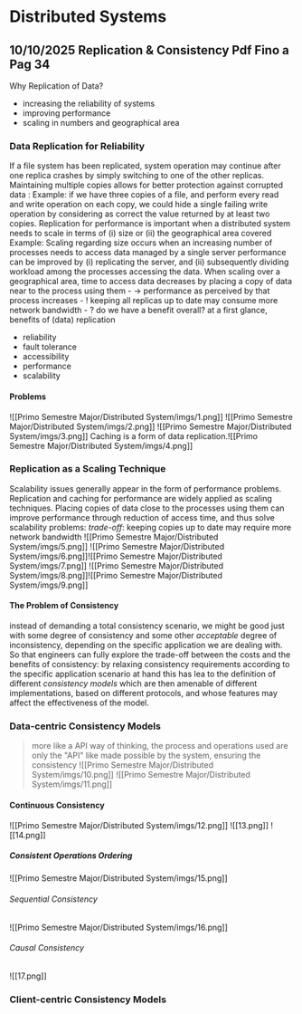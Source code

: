 # Distributed Systems
## 10/10/2025 Replication & Consistency Pdf Fino a Pag 34
Why Replication of Data? 
- increasing the reliability of systems
- improving performance
- scaling in numbers and geographical area
### Data Replication for Reliability
If a file system has been replicated, system operation may continue after one replica crashes by simply switching to one of the other replicas.
Maintaining multiple copies allows for better protection against corrupted data :
	Example:
	if we have three copies of a file, and perform every read and write operation on each copy, we could hide a single failing write operation by considering as correct the value returned by at least two copies.
Replication for performance is important when a distributed system needs to scale in terms of (i) size or (ii) the geographical area covered
	Example: 
	Scaling regarding size occurs when an increasing number of processes needs to access data managed by a single server performance can be improved by (i) replicating the server, and (ii) subsequently dividing workload among the processes accessing the data.
	When scaling over a geographical area, time to access data decreases by placing a copy of data near to the process using them
	-  → performance as perceived by that process increases 
	- ! keeping all replicas up to date may consume more network bandwidth 
	- ? do we have a benefit overall?
at a first glance, benefits of (data) replication 
- reliability 
- fault tolerance 
- accessibility 
- performance 
- scalability
#### Problems
![[Primo Semestre Major/Distributed System/imgs/1.png]]
![[Primo Semestre Major/Distributed System/imgs/2.png]]
![[Primo Semestre Major/Distributed System/imgs/3.png]]
Caching is a form of data replication.![[Primo Semestre Major/Distributed System/imgs/4.png]]
### Replication as a Scaling Technique
Scalability issues generally appear in the form of performance problems.
Replication and caching for performance are widely applied as scaling techniques.
Placing copies of data close to the processes using them can improve performance through reduction of access time, and thus solve scalability problems: 
	_trade-off_: keeping copies up to date may require more network bandwidth
![[Primo Semestre Major/Distributed System/imgs/5.png]]
![[Primo Semestre Major/Distributed System/imgs/6.png]]![[Primo Semestre Major/Distributed System/imgs/7.png]]
![[Primo Semestre Major/Distributed System/imgs/8.png]]![[Primo Semestre Major/Distributed System/imgs/9.png]]
#### The Problem of Consistency
instead of demanding a total consistency scenario, we might be good just with some degree of consistency and some other _acceptable_ degree of inconsistency, depending on the specific application we are dealing with.
So that engineers can fully explore the trade-off between the costs and the benefits of consistency:
	by relaxing consistency requirements according to the specific application scenario at hand this has lea to the definition of different *consistency models*  which are then amenable of different implementations, based on different protocols, and whose features may affect the effectiveness of the model.
### Data-centric Consistency Models
>more like a API way of thinking, the process and operations used are only the "API" like made possible by the system, ensuring the consistency
![[Primo Semestre Major/Distributed System/imgs/10.png]]
![[Primo Semestre Major/Distributed System/imgs/11.png]]
#### Continuous Consistency
![[Primo Semestre Major/Distributed System/imgs/12.png]]
![[13.png]]
![[14.png]]
##### Consistent Operations Ordering
![[Primo Semestre Major/Distributed System/imgs/15.png]]
###### Sequential Consistency
![[Primo Semestre Major/Distributed System/imgs/16.png]]
###### Causal Consistency
![[17.png]]
### Client-centric Consistency Models
